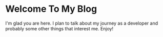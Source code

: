 <h1>Welcome To My Blog</h1>

I'm glad you are here. I plan to talk about my journey as a developer and probably some other things that interest me. Enjoy!
